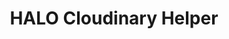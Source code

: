 ---
title: HALO Cloudinary Helper
keywords: ios, cloudinary
last_updated: December 27, 2016
tags: []
sidebar: ios_sidebar
permalink: ios_cloudinary_helper.html
folder: ios
---